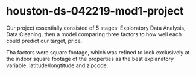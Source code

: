 # houston-ds-042219-mod1-project

Our project essentially consisted of 5 stages: Exploratory Data Analysis, Data Cleaning, then a model 
comparing three factors to how well each could predict our target, price.

Tha factors were square footage, which was refined to look exclusively at the indoor square footage of 
the properties as the best explanatory variable, latitude/longtitude and zipcode.
